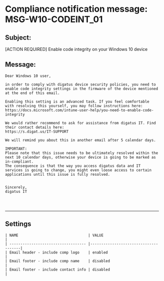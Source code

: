 Compliance notification message: MSG-W10-CODEINT_01
===============================================================================


Subject:
--------
[ACTION REQUIRED] Enable code integrity on your Windows 10 device

Message:
--------
```
Dear Windows 10 user,

in order to comply with digatus device security policies, you need to enable code integrity settings in the firmware of the device mentioned at the end of this email.

Enabling this setting is an advanced task. If you feel comfortable with resolving this yourself, you may follow instructions here:
https://docs.microsoft.com/intune-user-help/you-need-to-enable-code-integrity

We would rather recommend to ask for assistance from digatus IT. Find their contact details here:
https://s.digat.us/IT-SUPPORT

We will remind you about this in another email after 5 calendar days.

IMPORTANT:
Please note that this issue needs to be ultimately resolved within the next 10 calendar days, otherwise your device is going to be marked as in-compliant.
The consequence is that the way you access digatus data and IT services is going to change, you might even loose access to certain applications until this issue is fully resolved.


Sincerely,
digatus IT




```

*******************************************************************************

Settings
--------

	| NAME                                | VALUE                                |
	| ----------------------------------- |--------------------------------------|
	| Email header - include comp logo    | enabled                              |
	| Email footer - include comp name    | disabled                             |
	| Email footer - include contact info | disabled                             |
